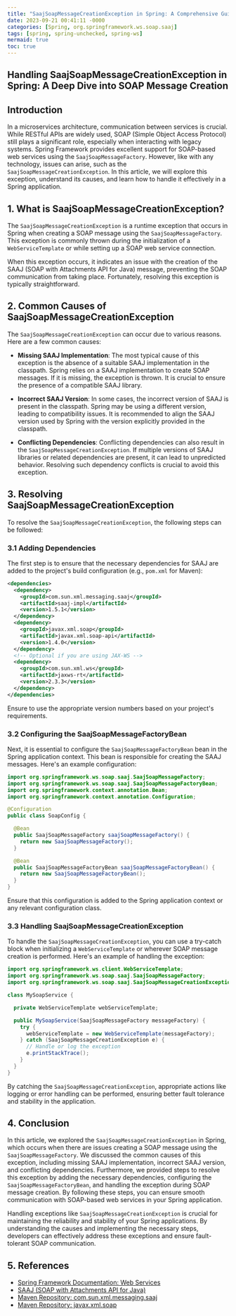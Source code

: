 ```yaml
---
title: "SaajSoapMessageCreationException in Spring: A Comprehensive Guide"
date: 2023-09-21 00:41:11 -0000
categories: [Spring, org.springframework.ws.soap.saaj]
tags: [spring, spring-unchecked, spring-ws]
mermaid: true
toc: true
---
```


## Handling SaajSoapMessageCreationException in Spring: A Deep Dive into SOAP Message Creation

## Introduction

In a microservices architecture, communication between services is crucial. While RESTful APIs are widely used, SOAP (Simple Object Access Protocol) still plays a significant role, especially when interacting with legacy systems. Spring Framework provides excellent support for SOAP-based web services using the `SaajSoapMessageFactory`. However, like with any technology, issues can arise, such as the `SaajSoapMessageCreationException`. In this article, we will explore this exception, understand its causes, and learn how to handle it effectively in a Spring application.

## 1. What is SaajSoapMessageCreationException?

The `SaajSoapMessageCreationException` is a runtime exception that occurs in Spring when creating a SOAP message using the `SaajSoapMessageFactory`. This exception is commonly thrown during the initialization of a `WebServiceTemplate` or while setting up a SOAP web service connection.

When this exception occurs, it indicates an issue with the creation of the SAAJ (SOAP with Attachments API for Java) message, preventing the SOAP communication from taking place. Fortunately, resolving this exception is typically straightforward.

## 2. Common Causes of SaajSoapMessageCreationException

The `SaajSoapMessageCreationException` can occur due to various reasons. Here are a few common causes:

- **Missing SAAJ Implementation**: The most typical cause of this exception is the absence of a suitable SAAJ implementation in the classpath. Spring relies on a SAAJ implementation to create SOAP messages. If it is missing, the exception is thrown. It is crucial to ensure the presence of a compatible SAAJ library.

- **Incorrect SAAJ Version**: In some cases, the incorrect version of SAAJ is present in the classpath. Spring may be using a different version, leading to compatibility issues. It is recommended to align the SAAJ version used by Spring with the version explicitly provided in the classpath.

- **Conflicting Dependencies**: Conflicting dependencies can also result in the `SaajSoapMessageCreationException`. If multiple versions of SAAJ libraries or related dependencies are present, it can lead to unpredicted behavior. Resolving such dependency conflicts is crucial to avoid this exception.

## 3. Resolving SaajSoapMessageCreationException

To resolve the `SaajSoapMessageCreationException`, the following steps can be followed:

### 3.1 Adding Dependencies

The first step is to ensure that the necessary dependencies for SAAJ are added to the project's build configuration (e.g., `pom.xml` for Maven):

```xml
<dependencies>
  <dependency>
    <groupId>com.sun.xml.messaging.saaj</groupId>
    <artifactId>saaj-impl</artifactId>
    <version>1.5.1</version>
  </dependency>
  <dependency>
    <groupId>javax.xml.soap</groupId>
    <artifactId>javax.xml.soap-api</artifactId>
    <version>1.4.0</version>
  </dependency>
  <!-- Optional if you are using JAX-WS -->
  <dependency>
    <groupId>com.sun.xml.ws</groupId>
    <artifactId>jaxws-rt</artifactId>
    <version>2.3.3</version>
  </dependency>
</dependencies>
```

Ensure to use the appropriate version numbers based on your project's requirements.

### 3.2 Configuring the SaajSoapMessageFactoryBean

Next, it is essential to configure the `SaajSoapMessageFactoryBean` bean in the Spring application context. This bean is responsible for creating the SAAJ messages. Here's an example configuration:

```java
import org.springframework.ws.soap.saaj.SaajSoapMessageFactory;
import org.springframework.ws.soap.saaj.SaajSoapMessageFactoryBean;
import org.springframework.context.annotation.Bean;
import org.springframework.context.annotation.Configuration;

@Configuration
public class SoapConfig {

  @Bean
  public SaajSoapMessageFactory saajSoapMessageFactory() {
    return new SaajSoapMessageFactory();
  }

  @Bean
  public SaajSoapMessageFactoryBean saajSoapMessageFactoryBean() {
    return new SaajSoapMessageFactoryBean();
  }
}
```

Ensure that this configuration is added to the Spring application context or any relevant configuration class.

### 3.3 Handling SaajSoapMessageCreationException

To handle the `SaajSoapMessageCreationException`, you can use a try-catch block when initializing a `WebServiceTemplate` or wherever SOAP message creation is performed. Here's an example of handling the exception:

```java
import org.springframework.ws.client.WebServiceTemplate;
import org.springframework.ws.soap.saaj.SaajSoapMessageFactory;
import org.springframework.ws.soap.saaj.SaajSoapMessageCreationException;

class MySoapService {

  private WebServiceTemplate webServiceTemplate;

  public MySoapService(SaajSoapMessageFactory messageFactory) {
    try {
      webServiceTemplate = new WebServiceTemplate(messageFactory);
    } catch (SaajSoapMessageCreationException e) {
      // Handle or log the exception
      e.printStackTrace();
    }
  }
}
```

By catching the `SaajSoapMessageCreationException`, appropriate actions like logging or error handling can be performed, ensuring better fault tolerance and stability in the application.

## 4. Conclusion

In this article, we explored the `SaajSoapMessageCreationException` in Spring, which occurs when there are issues creating a SOAP message using the `SaajSoapMessageFactory`. We discussed the common causes of this exception, including missing SAAJ implementation, incorrect SAAJ version, and conflicting dependencies. Furthermore, we provided steps to resolve this exception by adding the necessary dependencies, configuring the `SaajSoapMessageFactoryBean`, and handling the exception during SOAP message creation. By following these steps, you can ensure smooth communication with SOAP-based web services in your Spring application.

Handling exceptions like `SaajSoapMessageCreationException` is crucial for maintaining the reliability and stability of your Spring applications. By understanding the causes and implementing the necessary steps, developers can effectively address these exceptions and ensure fault-tolerant SOAP communication.

## 5. References

- [Spring Framework Documentation: Web Services](https://docs.spring.io/spring-framework/docs/current/reference/html/web.html#webservice)
- [SAAJ (SOAP with Attachments API for Java)](https://docs.oracle.com/javaee/6/tutorial/doc/gijti.html)
- [Maven Repository: com.sun.xml.messaging.saaj](https://mvnrepository.com/artifact/com.sun.xml.messaging.saaj)
- [Maven Repository: javax.xml.soap](https://mvnrepository.com/artifact/javax.xml.soap)
